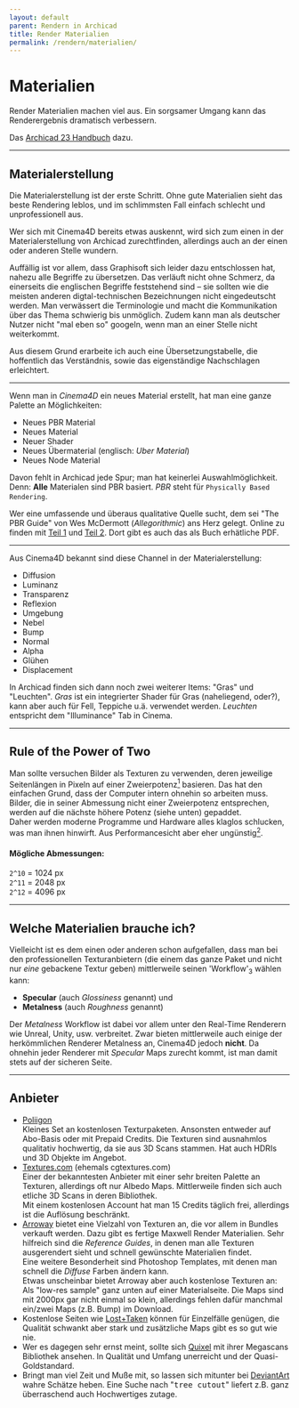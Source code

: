 ```yaml
---
layout: default
parent: Rendern in Archicad
title: Render Materialien
permalink: /rendern/materialien/
---
```

# Materialien
Render Materialien machen viel aus. Ein sorgsamer Umgang kann das Renderergebnis dramatisch verbessern.

Das [Archicad 23 Handbuch](https://helpcenter.graphisoft.de/handbuecher/handbucher-zu-archicad-23/hilfe-zu-archicad-23/die-benutzeroberfl-che/dialogfenster/oberfl-chenmaterialien/#CSH_1336) dazu.


---

## Materialerstellung
Die Materialerstellung ist der erste Schritt. Ohne gute Materialien sieht das beste Rendering leblos, und im schlimmsten Fall einfach schlecht und unprofessionell aus.

Wer sich mit Cinema4D bereits etwas auskennt, wird sich zum einen in der Materialerstellung von Archicad zurechtfinden, allerdings auch an der einen oder anderen Stelle wundern.

Auffällig ist vor allem, dass Graphisoft sich leider dazu entschlossen hat, nahezu alle Begriffe zu übersetzen. Das verläuft nicht ohne Schmerz, da einerseits die englischen Begriffe feststehend sind – sie sollten wie die meisten anderen digtal-technischen Bezeichnungen nicht eingedeutscht werden. Man verwässert die Terminologie und macht die Kommunikation über das Thema schwierig bis unmöglich. Zudem kann man als deutscher Nutzer nicht "mal eben so" googeln, wenn man an einer Stelle nicht weiterkommt.

Aus diesem Grund erarbeite ich auch eine Übersetzungstabelle, die hoffentlich das Verständnis, sowie das eigenständige Nachschlagen erleichtert.

---

Wenn man in _Cinema4D_ ein neues Material erstellt, hat man eine ganze Palette an Möglichkeiten:
- Neues PBR Material
- Neues Material
- Neuer Shader
- Neues Übermaterial (englisch: _Uber Material_)
- Neues Node Material

Davon fehlt in Archicad jede Spur; man hat keinerlei Auswahlmöglichkeit.
Denn: **Alle** Materialen sind PBR basiert. _PBR_ steht für `Physically Based Rendering`.

Wer eine umfassende und überaus qualitative Quelle sucht, dem sei "The PBR Guide" von Wes McDermott (_Allegorithmic_) ans Herz gelegt. Online zu finden mit [Teil 1](https://academy.substance3d.com/courses/the-pbr-guide-part-1) und [Teil 2](https://academy.substance3d.com/courses/the-pbr-guide-part-2). Dort gibt es auch das als Buch erhätliche PDF.

---

Aus Cinema4D bekannt sind diese Channel in der Materialerstellung:
- Diffusion
- Luminanz
- Transparenz
- Reflexion
- Umgebung
- Nebel
- Bump
- Normal
- Alpha
- Glühen
- Displacement

In Archicad finden sich dann noch zwei weiterer Items:
"Gras" und "Leuchten".
_Gras_ ist ein integrierter Shader für Gras (naheliegend, oder?), kann aber auch für Fell, Teppiche u.ä. verwendet werden.
_Leuchten_ entspricht dem "Illuminance" Tab in Cinema.

----

## Rule of the Power of Two
Man sollte versuchen Bilder als Texturen zu verwenden, deren jeweilige Seitenlängen in Pixeln auf einer Zweierpotenz[<sup>1</sup>](https://gamedev.stackexchange.com/questions/26187/why-are-textures-always-square-powers-of-two-what-if-they-arent) basieren. Das hat den einfachen Grund, dass der Computer intern ohnehin so arbeiten muss. Bilder, die in seiner Abmessung nicht einer Zweierpotenz entsprechen, werden auf die nächste höhere Potenz (siehe unten) gepaddet.  
Daher werden moderne Programme und Hardware alles klaglos schlucken, was man ihnen hinwirft. Aus Performancesicht aber eher ungünstig[<sup>2</sup>](https://www.katsbits.com/tutorials/textures/make-better-textures-correct-size-and-power-of-two.php).

#### Mögliche Abmessungen:
`2^10` = 1024 px  
`2^11` = 2048 px  
`2^12` = 4096 px  

---

## Welche Materialien brauche ich?
Vielleicht ist es dem einen oder anderen schon aufgefallen, dass man bei den professionellen Texturanbietern (die einem das ganze Paket und nicht nur _eine_ gebackene Textur geben) mittlerweile seinen 'Workflow'[<sub>3</sub>](https://help.poliigon.com/en/articles/1712659-the-differences-between-metalness-and-specular-workflows) wählen kann:  
- **Specular** (auch _Glossiness_ genannt) und
- **Metalness** (auch _Roughness_ genannt)

Der _Metalness_ Workflow ist dabei vor allem unter den Real-Time Renderern wie Unreal, Unity, usw. verbreitet. Zwar bieten mittlerweile auch einige der herkömmlichen Renderer Metalness an, Cinema4D jedoch **nicht**. Da ohnehin jeder Renderer mit _Specular_ Maps zurecht kommt, ist man damit stets auf der sicheren Seite. 

---

## Anbieter

- [Poliigon](https://www.poliigon.com/)  
  Kleines Set an kostenlosen Texturpaketen. Ansonsten entweder auf Abo-Basis oder mit Prepaid Credits. Die Texturen sind ausnahmlos qualitativ hochwertig, da sie aus 3D Scans stammen.
  Hat auch HDRIs und 3D Objekte im Angebot.
- [Textures.com](https://www.textures.com/) (ehemals cgtextures.com)  
  Einer der bekanntesten Anbieter mit einer sehr breiten Palette an Texturen, allerdings oft nur Albedo Maps. Mittlerweile finden sich auch etliche 3D Scans in deren Bibliothek.  
  Mit einem kostenlosen Account hat man 15 Credits täglich frei, allerdings ist die Auflösung beschränkt.
- [Arroway](https://www.arroway-textures.ch) bietet eine Vielzahl von Texturen an, die vor allem in Bundles verkauft werden. Dazu gibt es fertige Maxwell Render Materialien. Sehr hilfreich sind die _Reference Guides_, in denen man alle Texturen ausgerendert sieht und schnell gewünschte Materialien findet.  
  Eine weitere Besonderheit sind Photoshop Templates, mit denen man schnell die _Diffuse_ Farben ändern kann.  
  Etwas unscheinbar bietet Arroway aber auch kostenlose Texturen an: Als "low-res sample" ganz unten auf einer Materialseite. Die Maps sind mit 2000px gar nicht einmal so klein, allerdings fehlen dafür manchmal ein/zwei Maps (z.B. Bump) im Download.
- Kostenlose Seiten wie [Lost+Taken](https://lostandtaken.com/) können für Einzelfälle genügen, die Qualität schwankt aber stark und zusätzliche Maps gibt es so gut wie nie.
- Wer es dagegen sehr ernst meint, sollte sich [Quixel](https://quixel.com/) mit ihrer Megascans Bibliothek ansehen. In Qualität und Umfang unerreicht und der Quasi-Goldstandard.
- Bringt man viel Zeit und Muße mit, so lassen sich mitunter bei [DeviantArt](https://www.deviantart.com/deviations/visual-art/resource/digital-art) wahre Schätze heben. Eine Suche nach "<samp>tree cutout</samp>" liefert z.B. ganz überraschend auch Hochwertiges zutage.

